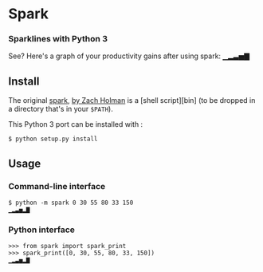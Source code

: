 # Spark

### Sparklines with Python 3

See? Here's a graph of your productivity gains after using spark: ▁▂▃▅▇

## Install

The original [spark](https://github.com/holman/spark),
[by Zach Holman](https://github.com/holman/spark/blob/master/LICENSE.md) 
is a [shell script][bin]
(to be dropped in a directory that's in your `$PATH`).

This Python 3 port can be installed with :

    $ python setup.py install


## Usage

### Command-line interface

    $ python -m spark 0 30 55 80 33 150
    ▁▂▃▅▂▇


### Python interface

    >>> from spark import spark_print
    >>> spark_print([0, 30, 55, 80, 33, 150])
    ▁▂▃▅▂▇
